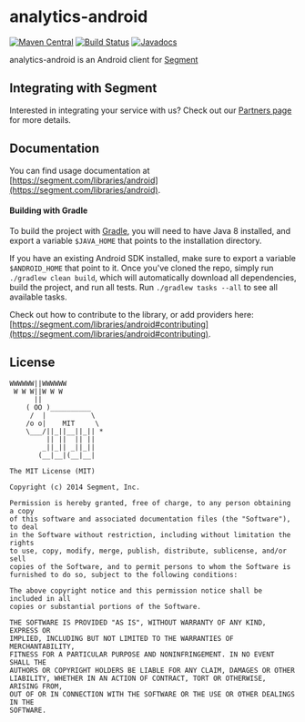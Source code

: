 analytics-android
=================

[![Maven Central](https://maven-badges.herokuapp.com/maven-central/com.segment.analytics.android/core/badge.svg)](https://maven-badges.herokuapp.com/maven-central/com.segment.analytics.android/core)
[![Build Status](https://travis-ci.org/segmentio/analytics-android.svg?branch=f2prateek%2Fgradle)](https://travis-ci.org/segmentio/analytics-android)
[![Javadocs](http://javadoc-badge.appspot.com/com.segment.analytics.android/core.svg?label=javadoc)](http://javadoc-badge.appspot.com/com.segment.analytics.android/core)

analytics-android is an Android client for [Segment](https://segment.com)

## Integrating with Segment

Interested in integrating your service with us? Check out our [Partners page](https://segment.com/partners/) for more details.

## Documentation

You can find usage documentation at [https://segment.com/libraries/android](https://segment.com/libraries/android).

#### Building with Gradle

To build the project with [Gradle](http://tools.android.com/tech-docs/new-build-system/user-guide), you will need to have Java 8 installed, and export a variable `$JAVA_HOME` that points to the installation directory.

If you have an existing Android SDK installed, make sure to export a variable `$ANDROID_HOME` that point to it. Once you've cloned the repo, simply run `./gradlew clean build`, which will automatically download all dependencies, build the project, and run all tests. Run `./gradlew tasks --all` to see all available tasks.

Check out how to contribute to the library, or add providers here: [https://segment.com/libraries/android#contributing](https://segment.com/libraries/android#contributing).

## License

```
WWWWWW||WWWWWW
 W W W||W W W
      ||
    ( OO )__________
     /  |           \
    /o o|    MIT     \
    \___/||_||__||_|| *
         || ||  || ||
        _||_|| _||_||
       (__|__|(__|__|

The MIT License (MIT)

Copyright (c) 2014 Segment, Inc.

Permission is hereby granted, free of charge, to any person obtaining a copy
of this software and associated documentation files (the "Software"), to deal
in the Software without restriction, including without limitation the rights
to use, copy, modify, merge, publish, distribute, sublicense, and/or sell
copies of the Software, and to permit persons to whom the Software is
furnished to do so, subject to the following conditions:

The above copyright notice and this permission notice shall be included in all
copies or substantial portions of the Software.

THE SOFTWARE IS PROVIDED "AS IS", WITHOUT WARRANTY OF ANY KIND, EXPRESS OR
IMPLIED, INCLUDING BUT NOT LIMITED TO THE WARRANTIES OF MERCHANTABILITY,
FITNESS FOR A PARTICULAR PURPOSE AND NONINFRINGEMENT. IN NO EVENT SHALL THE
AUTHORS OR COPYRIGHT HOLDERS BE LIABLE FOR ANY CLAIM, DAMAGES OR OTHER
LIABILITY, WHETHER IN AN ACTION OF CONTRACT, TORT OR OTHERWISE, ARISING FROM,
OUT OF OR IN CONNECTION WITH THE SOFTWARE OR THE USE OR OTHER DEALINGS IN THE
SOFTWARE.
```
